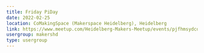 ```yaml
---
title: Friday PiDay
date: 2022-02-25
location: CoMakingSpace (Makerspace Heidelberg), Heidelberg
link: https://www.meetup.com/Heidelberg-Makers-Meetup/events/pjfhmsydcdbhc/
usergroup: makershd
type: usergroup
---
```

